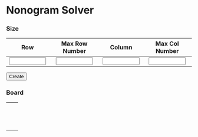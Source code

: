 <script src="./board.js"></script>

# Nonogram Solver

### Size

|                    Row                     |                 Max Row Number                 |                   Column                   |                 Max Col Number                 |
| :----------------------------------------: | :--------------------------------------------: | :----------------------------------------: | :--------------------------------------------: |
| <input id="num_row" style="width:100px" /> | <input id="num_row_max" style="width:100px" /> | <input id="num_col" style="width:100px" /> | <input id="num_col_max" style="width:100px" /> |

<button id="create" onclick="create_board()">Create</button>

### Board

<table><tr><td></td><td>
<table id="col_cond"></table>
</td></tr><tr><td>
<table id="row_cond"></table>
</td><td>
<table id="board"></table>
</td></tr></table>

